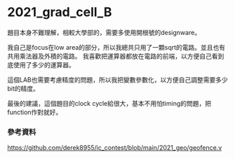 # 2021_grad_cell_B

題目本身不難理解，相較大學部的，需要多使用開根號的designware。<br>

我自己是focus在low area的部分，所以我總共只用了一顆sqrt的電路。並且也有共用乘法器及外積的電路。
我喜歡把運算器都放在電路的前端，以方便自己看到底使用了多少的運算器。<br>

這個LAB也需要考慮精度的問題，所以我把變數參數化，以方便自己調整需要多少bit的精度。<br>

最後的建議，這個題目的clock cycle給很大，基本不用怕timing的問題，把function作對就好。



### 參考資料

https://github.com/derek8955/ic_contest/blob/main/2021_geo/geofence.v 
